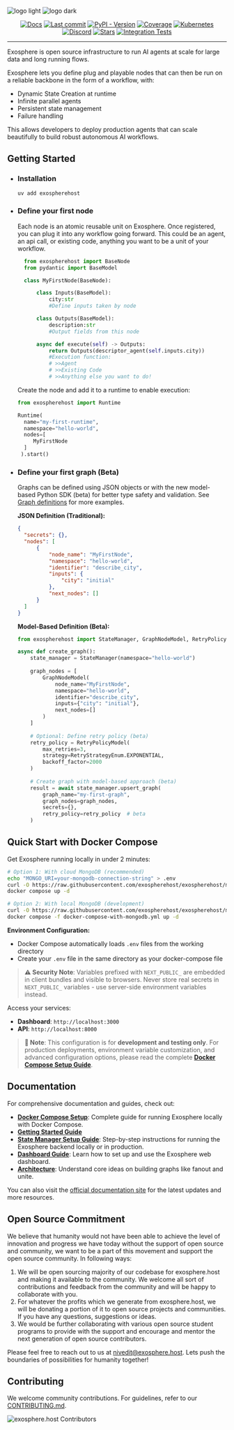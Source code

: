 ![logo light](assets/logo-light.svg#gh-light-mode-only)
![logo dark](assets/logo-dark.svg#gh-dark-mode-only)

<p align="center">
  <a href="https://docs.exosphere.host"><img src="https://img.shields.io/badge/docs-latest-success" alt="Docs"></a>
  <a href="https://github.com/exospherehost/exospherehost/commits/main"><img src="https://img.shields.io/github/last-commit/exospherehost/exospherehost" alt="Last commit"></a>
  <a href="https://pypi.org/project/exospherehost/"><img src="https://img.shields.io/pypi/v/exospherehost" alt="PyPI - Version"></a>
  <a href="https://codecov.io/gh/exospherehost/exospherehost"><img src="https://img.shields.io/codecov/c/gh/exospherehost/exospherehost" alt="Coverage"></a>
  <a href="https://github.com/orgs/exospherehost/packages?repo_name=exospherehost"><img src="https://img.shields.io/badge/Kubernetes-native-326ce5?logo=kubernetes&logoColor=white" alt="Kubernetes"></a>
  <a href="https://discord.com/invite/zT92CAgvkj"><img src="https://badgen.net/discord/members/zT92CAgvkj" alt="Discord"></a>
  <a href="https://github.com/exospherehost/exospherehost"><img src="https://img.shields.io/github/stars/exospherehost/exospherehost?style=social" alt="Stars"></a>
  <a href="https://github.com/exospherehost/exospherehost/actions/workflows/integration-tests.yml"><img src="https://github.com/exospherehost/exospherehost/actions/workflows/integration-tests.yml/badge.svg" alt="Integration Tests"></a>
</p>

---

Exosphere is open source infrastructure to run AI agents at scale for large data and long running flows.

Exosphere lets you define plug and playable nodes that can then be run on a reliable backbone in the form of a workflow, with:
- Dynamic State Creation at runtime
- Infinite parallel agents 
- Persistent state management
- Failure handling

This allows developers to deploy production agents that can scale beautifully to build robust autonomous AI workflows.



## Getting Started

- ### Installation
  ```bash
  uv add exospherehost
  ```

- ### Define your first node
   Each node is an atomic reusable unit on Exosphere. Once registered, you can plug it into any workflow going forward. This could be an agent, an api call, or existing code, anything you want to be a unit of your workflow. 
  ```python
    from exospherehost import BaseNode
    from pydantic import BaseModel

    class MyFirstNode(BaseNode):

        class Inputs(BaseModel):
            city:str
            #Define inputs taken by node

        class Outputs(BaseModel):
            description:str
            #Output fields from this node            

        async def execute(self) -> Outputs:    
            return Outputs(descriptor_agent(self.inputs.city))        
            #Execution function:
            # >>Agent
            # >>Existing Code
            # >>Anything else you want to do!
  ```

 

  Create the node and add it to a runtime to enable execution:
  ```python
  from exospherehost import Runtime

  Runtime(
    name="my-first-runtime",
    namespace="hello-world",
    nodes=[
       MyFirstNode
    ]
   ).start()
  ```

- ### Define your first graph (Beta)
  
  Graphs can be defined using JSON objects or with the new model-based Python SDK (beta) for better type safety and validation. See [Graph definitions](https://docs.exosphere.host/exosphere/create-graph/) for more examples.

  **JSON Definition (Traditional):**
  ```json
  {
    "secrets": {},
    "nodes": [
        {
            "node_name": "MyFirstNode",
            "namespace": "hello-world",
            "identifier": "describe_city",
            "inputs": {
                "city": "initial"
            },
            "next_nodes": []
        }
    ]
  }
  ```

  **Model-Based Definition (Beta):**
  ```python
  from exospherehost import StateManager, GraphNodeModel, RetryPolicyModel, RetryStrategyEnum

  async def create_graph():
      state_manager = StateManager(namespace="hello-world")
      
      graph_nodes = [
          GraphNodeModel(
              node_name="MyFirstNode",
              namespace="hello-world", 
              identifier="describe_city",
              inputs={"city": "initial"},
              next_nodes=[]
          )
      ]
      
      # Optional: Define retry policy (beta)
      retry_policy = RetryPolicyModel(
          max_retries=3,
          strategy=RetryStrategyEnum.EXPONENTIAL,
          backoff_factor=2000
      )
      
      # Create graph with model-based approach (beta)
      result = await state_manager.upsert_graph(
          graph_name="my-first-graph",
          graph_nodes=graph_nodes,
          secrets={},
          retry_policy=retry_policy  # beta
      )
  ```

## Quick Start with Docker Compose

Get Exosphere running locally in under 2 minutes:

```bash
# Option 1: With cloud MongoDB (recommended)
echo "MONGO_URI=your-mongodb-connection-string" > .env
curl -O https://raw.githubusercontent.com/exospherehost/exospherehost/main/docker-compose/docker-compose.yml
docker compose up -d

# Option 2: With local MongoDB (development)
curl -O https://raw.githubusercontent.com/exospherehost/exospherehost/main/docker-compose/docker-compose-with-mongodb.yml
docker compose -f docker-compose-with-mongodb.yml up -d
```

**Environment Configuration:**
- Docker Compose automatically loads `.env` files from the working directory
- Create your `.env` file in the same directory as your docker-compose file

> **⚠️ Security Note**: Variables prefixed with `NEXT_PUBLIC_` are embedded in client bundles and visible to browsers. Never store real secrets in `NEXT_PUBLIC_` variables - use server-side environment variables instead.

Access your services:

- **Dashboard**: `http://localhost:3000`
- **API**: `http://localhost:8000`

> **📝 Note**: This configuration is for **development and testing only**. For production deployments, environment variable customization, and advanced configuration options, please read the complete **[Docker Compose Setup Guide](https://docs.exosphere.host/docker-compose-setup)**.

## Documentation

For comprehensive documentation and guides, check out:

- **[Docker Compose Setup](https://docs.exosphere.host/docker-compose-setup)**: Complete guide for running Exosphere locally with Docker Compose.
- **[Getting Started Guide](https://docs.exosphere.host/getting-started)**
- **[State Manager Setup Guide](https://docs.exosphere.host/exosphere/state-manager-setup)**: Step-by-step instructions for running the Exosphere backend locally or in production.
- **[Dashboard Guide](https://docs.exosphere.host/exosphere/dashboard)**: Learn how to set up and use the Exosphere web dashboard.
- **[Architecture](https://docs.exosphere.host/exosphere/architecture)**: Understand core ideas on building graphs like fanout and unite.

You can also visit the [official documentation site](https://docs.exosphere.host) for the latest updates and more resources.




## Open Source Commitment

We believe that humanity would not have been able to achieve the level of innovation and progress we have today without the support of open source and community, we want to be a part of this movement and support the open source community. In following ways: 

1. We will be open sourcing majority of our codebase for exosphere.host and making it available to the community. We welcome all sort of contributions and feedback from the community and will be happy to collaborate with you.
2. For whatever the profits which we generate from exosphere.host, we will be donating a portion of it to open source projects and communities. If you have any questions, suggestions or ideas.
3. We would be further collaborating with various open source student programs to provide with the support and encourage and mentor the next generation of open source contributors.

Please feel free to reach out to us at [nivedit@exosphere.host](mailto:nivedit@exosphere.host). Lets push the boundaries of possibilities for humanity together!


## Contributing

We welcome community contributions. For guidelines, refer to our [CONTRIBUTING.md](https://github.com/exospherehost/exospherehost/blob/main/CONTRIBUTING.md).

![exosphere.host Contributors](https://contrib.rocks/image?repo=exospherehost/exospherehost)



